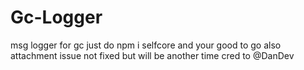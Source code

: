# Gc-Logger
msg logger for gc just do npm i selfcore and your good to go also attachment issue not fixed but will be another time cred to @DanDev
